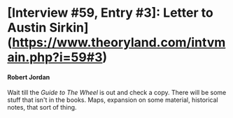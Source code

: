 # [Interview #59, Entry #3]: Letter to Austin Sirkin](https://www.theoryland.com/intvmain.php?i=59#3)

#### Robert Jordan

Wait till the
*Guide to The Wheel*
is out and check a copy. There will be some stuff that isn't in the books. Maps, expansion on some material, historical notes, that sort of thing.


